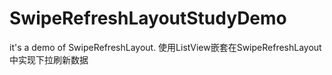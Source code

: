 # SwipeRefreshLayoutStudyDemo
it's a  demo of SwipeRefreshLayout.
使用ListView嵌套在SwipeRefreshLayout中实现下拉刷新数据
